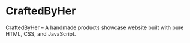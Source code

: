 # CraftedByHer
CraftedByHer – A handmade products showcase website built with pure HTML, CSS, and JavaScript.
